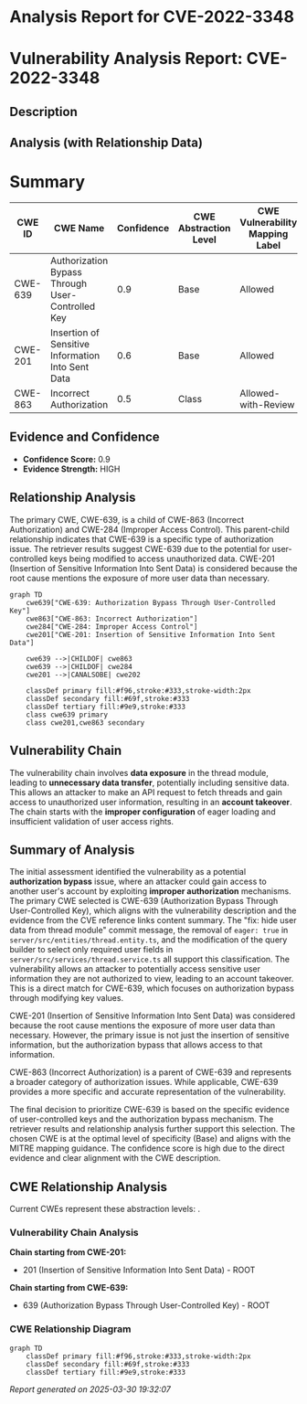 # Analysis Report for CVE-2022-3348

# Vulnerability Analysis Report: CVE-2022-3348

## Description



## Analysis (with Relationship Data)

# Summary
| CWE ID | CWE Name | Confidence | CWE Abstraction Level | CWE Vulnerability Mapping Label | CWE-Vulnerability Mapping Notes |
|---|---|---|---|---|---|
| CWE-639 | Authorization Bypass Through User-Controlled Key | 0.9 | Base | Allowed | Primary CWE |
| CWE-201 | Insertion of Sensitive Information Into Sent Data | 0.6 | Base | Allowed | Secondary Candidate |
| CWE-863 | Incorrect Authorization | 0.5 | Class | Allowed-with-Review | Secondary Candidate |

## Evidence and Confidence

*   **Confidence Score:** 0.9
*   **Evidence Strength:** HIGH

## Relationship Analysis
The primary CWE, CWE-639, is a child of CWE-863 (Incorrect Authorization) and CWE-284 (Improper Access Control). This parent-child relationship indicates that CWE-639 is a specific type of authorization issue. The retriever results suggest CWE-639 due to the potential for user-controlled keys being modified to access unauthorized data. CWE-201 (Insertion of Sensitive Information Into Sent Data) is considered because the root cause mentions the exposure of more user data than necessary.

```mermaid
graph TD
    cwe639["CWE-639: Authorization Bypass Through User-Controlled Key"]
    cwe863["CWE-863: Incorrect Authorization"]
    cwe284["CWE-284: Improper Access Control"]
    cwe201["CWE-201: Insertion of Sensitive Information Into Sent Data"]

    cwe639 -->|CHILDOF| cwe863
    cwe639 -->|CHILDOF| cwe284
    cwe201 -->|CANALSOBE| cwe202
    
    classDef primary fill:#f96,stroke:#333,stroke-width:2px
    classDef secondary fill:#69f,stroke:#333
    classDef tertiary fill:#9e9,stroke:#333
    class cwe639 primary
    class cwe201,cwe863 secondary
```

## Vulnerability Chain
The vulnerability chain involves **data exposure** in the thread module, leading to **unnecessary data transfer**, potentially including sensitive data. This allows an attacker to make an API request to fetch threads and gain access to unauthorized user information, resulting in an **account takeover**. The chain starts with the **improper configuration** of eager loading and insufficient validation of user access rights.

## Summary of Analysis
The initial assessment identified the vulnerability as a potential **authorization bypass** issue, where an attacker could gain access to another user's account by exploiting **improper authorization** mechanisms. The primary CWE selected is CWE-639 (Authorization Bypass Through User-Controlled Key), which aligns with the vulnerability description and the evidence from the CVE reference links content summary. The "fix: hide user data from thread module" commit message, the removal of `eager: true` in `server/src/entities/thread.entity.ts`, and the modification of the query builder to select only required user fields in `server/src/services/thread.service.ts` all support this classification. The vulnerability allows an attacker to potentially access sensitive user information they are not authorized to view, leading to an account takeover. This is a direct match for CWE-639, which focuses on authorization bypass through modifying key values.

CWE-201 (Insertion of Sensitive Information Into Sent Data) was considered because the root cause mentions the exposure of more user data than necessary. However, the primary issue is not just the insertion of sensitive information, but the authorization bypass that allows access to that information.

CWE-863 (Incorrect Authorization) is a parent of CWE-639 and represents a broader category of authorization issues. While applicable, CWE-639 provides a more specific and accurate representation of the vulnerability.

The final decision to prioritize CWE-639 is based on the specific evidence of user-controlled keys and the authorization bypass mechanism. The retriever results and relationship analysis further support this selection. The chosen CWE is at the optimal level of specificity (Base) and aligns with the MITRE mapping guidance. The confidence score is high due to the direct evidence and clear alignment with the CWE description.


## CWE Relationship Analysis

Current CWEs represent these abstraction levels: .


### Vulnerability Chain Analysis

**Chain starting from CWE-201:**
- 201 (Insertion of Sensitive Information Into Sent Data) - ROOT


**Chain starting from CWE-639:**
- 639 (Authorization Bypass Through User-Controlled Key) - ROOT



### CWE Relationship Diagram

```mermaid
graph TD
    classDef primary fill:#f96,stroke:#333,stroke-width:2px
    classDef secondary fill:#69f,stroke:#333
    classDef tertiary fill:#9e9,stroke:#333
```



*Report generated on 2025-03-30 19:32:07*
